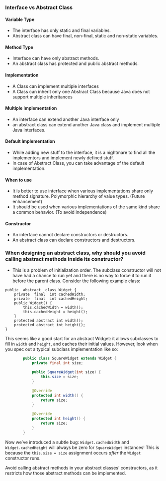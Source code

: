 ### Interface vs Abstract Class
#### Variable Type
- The interface has only static and final variables.
- Abstract class can have final, non-final, static and non-static variables. 
#### Method Type
- Interface can have only abstract methods. 
- An abstract class has protected and public abstract methods.
#### Implementation
- A Class can implement multiple interfaces
- A Class can inherit only one Abstract Class because Java does not support multiple inheritances
#### Multiple Implementation
- An interface can extend another Java interface only
- an abstract class can extend another Java class and implement multiple Java interfaces.
#### Default Implementation
- While adding new stuff to the interface, it is a nightmare to find all the implementors and implement newly defined stuff.
- In case of Abstract Class, you can take advantage of the default implementation.
#### When to use
- It is better to use interface when various implementations share only method signature. Polymorphic hierarchy of value types. (Future enhancement)
- It should be used when various implementations of the same kind share a common behavior. (To avoid independence)
#### Constructor
- An interface cannot declare constructors or destructors.
- An abstract class can declare constructors and destructors.
### When designing an abstract class, why should you avoid calling abstract methods inside its constructor?
- This is a problem of initialization order. The subclass constructor will not have had a chance to run yet and there is no way to force it to run it before the parent class. Consider the following example class:
```
public  abstract  class Widget { 
	private  final  int cachedWidth; 
	private  final  int cachedHeight; 
	public Widget() { 
		this.cachedWidth = width(); 
		this.cachedHeight = height(); 
	} 
	protected abstract int width(); 
	protected abstract int height(); 
}
```
This seems like a good start for an abstract Widget: it allows subclasses to fill in  `width`  and  `height`, and caches their initial values. However, look when you spec out a typical subclass implementation like so:

```java
        public class SquareWidget extends Widget {
	        private final int size;
	
	        public SquareWidget(int size) {
	            this.size = size;
	        }
	
	        @Override
	        protected int width() {
	            return size;
	        }
	
	        @Override
	        protected int height() {
	            return size;
	        }
	    }

```

Now we’ve introduced a subtle bug:  `Widget.cachedWidth`  and  `Widget.cachedHeight`  will always be zero for  `SquareWidget`  instances! This is because the  `this.size = size`  assignment occurs  _after_  the  `Widget`  constructor runs.

Avoid calling abstract methods in your abstract classes’ constructors, as it restricts how those abstract methods can be implemented.
<!--stackedit_data:
eyJoaXN0b3J5IjpbNDY4NDg3MjExXX0=
-->
